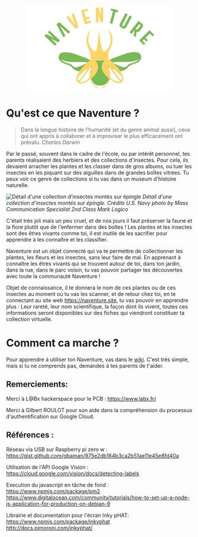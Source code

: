 <p align="center"><img src="https://github.com/eartsupbdx/naventure/blob/master/logo.jpg" data-canonical-src="https://github.com/eartsupbdx/naventure/blob/master/logo.jpg" width="400" height="234" /></p>

# Qu'est ce que Naventure ?

> Dans la longue histoire de l'humanité (et du genre animal aussi), ceux qui ont appris à collaborer et à improviser le plus efficacement ont prévalu.
> *Charles Darwin*

Par le passé, souvent dans le cadre de l'école, ou par intérêt personnel, tes parents réalisaient des herbiers et des collections d'insectes.
Pour cela, ils devaient arracher les plantes et les classer dans de gros albums, ou tuer les insectes en les piquant sur des aiguilles dans de grandes boîtes vitrées.
Tu peux voir ce genre de collections si tu vas dans un museum d'histoire naturelle.

![Détail d'une collection d'insectes montés sur épingle](https://upload.wikimedia.org/wikipedia/commons/thumb/0/02/US_Navy_100506-N-7498L-152_Sailors_assigned_to_the_entomology_division_of_Navy_Environmental_and_Preventive_Medicine_%28NEPMU%29_6_at_Joint_Base_Pearl_Harbor-Hickam_collect_various_insects_for_study.jpg/2560px-thumbnail.jpg)
*Détail d'une collection d'insectes montés sur épingle. Crédits U.S. Navy photo by Mass Communication Specialist 2nd Class Mark Logico*

C'était très joli mais un peu cruel, et de nos jours il faut préserver la faune et la flore plutôt que de l'enfermer dans des boîtes ! Les plantes et les insectes sont des êtres vivants comme toi, il est inutile de les sacrifier pour apprendre à les connaître et les classifier.

Naventure est un objet connecté qui va te permettre de collectionner les plantes, les fleurs et les insectes, sans leur faire de mal.
En apprenant à connaître les êtres vivants qui se trouvent autour de toi, dans ton jardin, dans la rue, dans le parc voisin, tu vas pouvoir partager tes découvertes avec toute la communauté Naventure !

Objet de connaissance, il te donnera le nom de ces plantes ou de ces insectes au moment où tu vas les scanner, et de retour chez toi, en te connectant au site web https://naventure.site, tu vas pouvoir en apprendre plus :
Leur rareté, leur nom scientifique, la façon dont ils vivent, toutes ces informations seront disponibles sur des fiches qui viendront constituer ta collection virtuelle.

# Comment ca marche ?

Pour apprendre à utiliser ton Naventure, vas dans le [wiki](https://github.com/eartsupbdx/naventure/wiki/1---Mise-en-route).
C'est très simple, mais si tu ne comprends pas, demandes à tes parents de t'aider.

## Remerciements:
Merci à L@Bx hackerspace pour le PCB : https://www.labx.fr/

Merci à Gilbert ROULOT pour son aide dans la compréhension du processus d'authentification sur Google Cloud.

## Références :
Réseau via USB sur Raspberry pi zero w :
https://gist.github.com/gbaman/975e2db164b3ca2b51ae11e45e8fd40a

Utilisation de l'API Google Vision :
https://cloud.google.com/vision/docs/detecting-labels

Execution du javascript en tâche de fond :
https://www.npmjs.com/package/pm2
https://www.digitalocean.com/community/tutorials/how-to-set-up-a-node-js-application-for-production-on-debian-9

Librairie et documentation pour l'écran Inky pHAT:
https://www.npmjs.com/package/inkyphat
http://docs.pimoroni.com/inkyphat/
